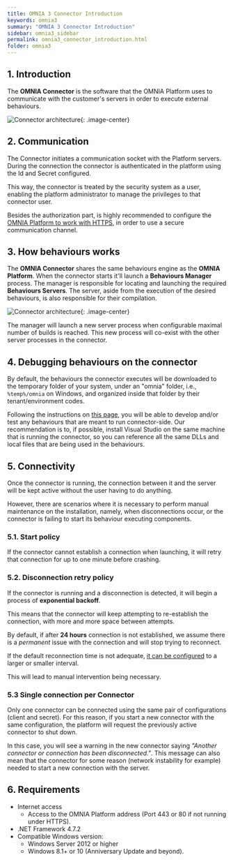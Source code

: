 ```yaml
---
title: OMNIA 3 Connector Introduction
keywords: omnia3
summary: "OMNIA 3 Connector Introduction"
sidebar: omnia3_sidebar
permalink: omnia3_connector_introduction.html
folder: omnia3
---
```



## 1. Introduction

The **OMNIA Connector** is the software that the OMNIA Platform uses to communicate with the customer's servers in order to execute external behaviours. 

![Connector architecture](images\connector.png){: .image-center}

## 2. Communication
The Connector initiates a communication socket with the Platform servers. During the connection the connector is authenticated in the platform using the Id and Secret configured. 

This way, the connector is treated by the security system as a user, enabling the platform administrator to manage the privileges to that connector user.

Besides the authorization part, is highly recommended to configure the [OMNIA Platform to work with HTTPS](omnia3_deploymenttutorial.html#53-configure-https), in order to use a secure communication channel.

## 3. How behaviours works
The **OMNIA Connector** shares the same behaviours engine as the **OMNIA Platform**. When the connector starts it'll launch a **Behaviours Manager** process. The manager is responsible for locating and launching the required **Behaviours Servers**. The server, aside from the execution of the desired behaviours, is also responsible for their compilation.

![Connector architecture](images\connector_arch.jpg){: .image-center}

The manager will launch a new server process when configurable maximal number of builds is reached. This new process will co-exist with the other server processes in the connector.

## 4. Debugging behaviours on the connector
By default, the behaviours the connector executes will be downloaded to the temporary folder of your system, under an "omnia" folder, i.e., `%temp%/omnia` on Windows, and organized inside that folder by their tenant/environment codes.

Following the instructions on [this page]( omnia3_modeler_developingbehaviours.html), you will be able to develop and/or test any behaviours that are meant to run connector-side. Our recommendation is to, if possible, install Visual Studio on the same machine that is running the connector, so you can reference all the same DLLs and local files that are being used in the behaviours.

## 5. Connectivity
Once the connector is running, the connection between it and the server will be kept active without the user having to do anything. 

However, there are scenarios where it is necessary to perform manual maintenance on the installation, namely, when disconnections occur, or the connector is failing to start its behaviour executing components.

### 5.1. Start policy
If the connector cannot establish a connection when launching, it will retry that connection for up to one minute before crashing. 

### 5.2. Disconnection retry policy
If the connector is running and a disconnection is detected, it will begin a process of **exponential backoff**. 

This means that the connector will keep attempting to re-establish the connection, with more and more space between attempts. 

By default, if after **24 hours** connection is not established, we assume there is a _permanent_ issue with the connection and will stop trying to reconnect.

If the default reconnection time is not adequate, [it can be configured](omnia3_connector_install.html#2-configure-connector) to a larger or smaller interval.

This will lead to manual intervention being necessary.

### 5.3 Single connection per Connector
Only one connector can be connected using the same pair of configurations (client and secret). For this reason, if you start a new connector with the same configuration, the platform will request the previously active connector to shut down. 

In this case, you will see a warning in the new connector saying *"Another connector or connection has been disconnected."*. This message can also mean that the connector for some reason (network instability for example) needed to start a new connection with the server.

## 6. Requirements

* Internet access
    - Access to the OMNIA Platform address (Port 443 or 80 if not running under HTTPS).
* .NET Framework 4.7.2
* Compatible Windows version:
    - Windows Server 2012 or higher
    - Windows 8.1+ or 10 (Anniversary Update and beyond).